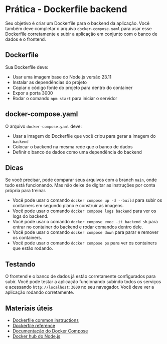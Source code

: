 # Prática - Dockerfile backend

Seu objetivo é criar um Dockerfile para o backend da aplicação. Você também deve completar o arquivo `docker-compose.yaml` para usar esse Dockerfile corretamente e subir a aplicação em conjunto com o banco de dados e o frontend.

## Dockerfile
Sua Dockerfile deve:
- Usar uma imagem base do Node.js versão 23.11
- Instalar as dependências do projeto
- Copiar o código fonte do projeto para dentro do container
- Expor a porta 3000
- Rodar o comando `npm start` para iniciar o servidor

## docker-compose.yaml
O arquivo `docker-compose.yaml` deve:
- Usar a imagem do Dockerfile que você criou para gerar a imagem do `backend`
- Colocar o backend na mesma rede que o banco de dados
- Definir o banco de dados como uma dependência do backend

## Dicas

Se você precisar, pode comparar seus arquivos com a branch `main`, onde tudo está funcionando. Mas não deixe de digitar as instruções por conta própria para treinar.

- Você pode usar o comando `docker compose up -d --build` para subir os containers em segundo plano e construir as imagens.
- Você pode usar o comando `docker compose logs backend` para ver os logs do backend.
- Você pode usar o comando `docker compose exec -it backend sh` para entrar no container do backend e rodar comandos dentro dele.
- Você pode usar o comando `docker compose down` para parar e remover os containers.
- Você pode usar o comando `docker compose ps` para ver os containers que estão rodando.

## Testando

O frontend e o banco de dados já estão corretamente configurados para subir. Você pode testar a aplicação funcionando subindo todos os serviços e acessando `http://localhost:3000` no seu navegador. Você deve ver a aplicação rodando corretamente.

## Materiais úteis
- [Dockerfile common instructions](https://docs.docker.com/get-started/docker-concepts/building-images/writing-a-dockerfile/#common-instructions)
- [Dockerfile reference](https://docs.docker.com/engine/reference/builder/)
- [Documentação do Docker Compose](https://docs.docker.com/compose/)
- [Docker hub do Node.js](https://hub.docker.com/_/node)